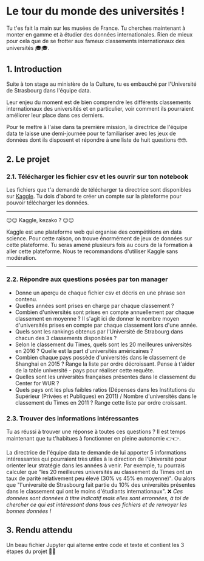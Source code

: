 # Le tour du monde des universités !

Tu t'es fait la main sur les musées de France. Tu cherches maintenant à monter en gamme et à étudier des données internationales. Rien de mieux pour cela que de se frotter aux fameux classements internationaux des universités 🎓🎓.

## 1. Introduction
Suite à ton stage au ministère de la Culture, tu es embauché par l'Université de Strasbourg dans l'équipe data.

Leur enjeu du moment est de bien comprendre les différents classements internationaux des universités et en particulier, voir comment ils pourraient améliorer leur place dans ces derniers.

Pour te mettre à l'aise dans ta première mission, la directrice de l'équipe data te laisse une demi-journée pour te familiariser avec les jeux de données dont ils disposent et répondre à une liste de huit questions 🤓🤓.

## 2. Le projet

### 2.1. Télécharger les fichier csv et les ouvrir sur ton notebook

Les fichiers que t'a demandé de télécharger ta directrice sont disponibles sur [Kaggle](https://www.kaggle.com/mylesoneill/world-university-rankings). Tu dois d'abord te créer un compte sur la plateforme pour pouvoir télécharger les données. 

___

😑😑  Kaggle, kezako ? 😑😑

Kaggle est une plateforme web qui organise des compétitions en data science. Pour cette raison, on trouve énormément de jeux de données sur cette plateforme. Tu seras amené plusieurs fois au cours de la formation à aller cette plateforme. Nous te recommandons d'utiliser Kaggle sans modération. 

___


### 2.2. Répondre aux questions posées par ton manager

- Donne un aperçu de chaque fichier csv et décris en une phrase son contenu. 
- Quelles années sont prises en charge par chaque classement ? 
- Combien d'universités sont prises en compte annuellement par chaque classement en moyenne ? Il s'agit ici de donner le nombre moyen d'universités prises en compte par chaque classement lors d'une année.
- Quels sont les rankings obtenus par l'Université de Strabourg dans chacun des 3 classements disponibles ?
- Selon le classement du Times, quels sont les 20 meilleures universités en 2016 ? Quelle est la part d'universités américaines ?
- Combien chaque pays possède d'universités dans le classement de Shanghai en 2015 ? Range la liste par ordre décroissant. Pense à t'aider de la table université - pays pour réaliser cette requête.
- Quelles sont les universités françaises présentes dans le classement du Center for WUR ?
- Quels pays ont les plus faibles ratios (Dépenses dans les Institutions du Supérieur (Privées et Publiques) en 2011) / Nombre d'universités dans le classement du Times en 2011 ? Range cette liste par ordre croissant.


### 2.3. Trouver des informations intéressantes

Tu as réussi à trouver une réponse à toutes ces questions ? 
Il est temps maintenant que tu t'habitues à fonctionner en pleine autonomie 👉👉. 

La directrice de l'équipe data te demande de lui apporter 5 informations intéressantes qui pourraient très utiles à la direction de l'Université pour orienter leur stratégie dans les années à venir. Par exemple, tu pourrais calculer que "les 20 meilleures universités au classement du Times ont un taux de parité relativement peu élevé (30% vs 45% en moyenne)". Ou alors que "l'université de Strasbourg fait partie du 10% des universités présentes dans le classement qui ont le moins d'étudiants internationaux". 
❌ *Ces données sont données à titre indicatif mais elles sont erronnées, à toi de chercher ce qui est intéressant dans tous ces fichiers et de renvoyer les bonnes données !*


## 3. Rendu attendu
Un beau fichier Jupyter qui alterne entre code et texte et contient les 3 étapes du projet 🍹🍹
